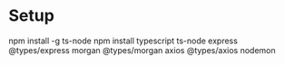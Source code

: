 # Setup

npm install -g ts-node
npm install typescript ts-node express @types/express morgan @types/morgan axios @types/axios nodemon
